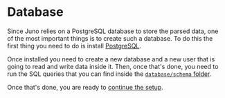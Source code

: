 # Database
Since Juno relies on a PostgreSQL database to store the parsed data, one of the most important things is to create such a database. To do this the first thing you need to do is install [PostgreSQL](https://www.postgresql.org/).

Once installed you need to create a new database and a new user that is going to read and write data inside it.
Then, once that's done, you need to run the SQL queries that you can find inside the [`database/schema` folder](../database/schema).

Once that's done, you are ready to [continue the setup](setup.md).